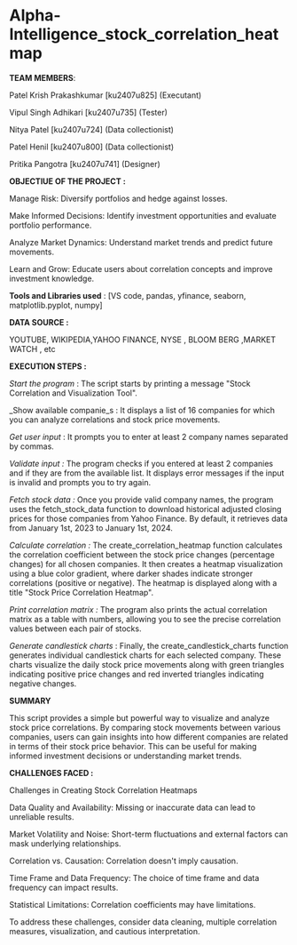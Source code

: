 # Alpha-Intelligence_stock_correlation_heatmap




**TEAM MEMBERS**:

Patel Krish Prakashkumar [ku2407u825] (Executant)

Vipul Singh Adhikari [ku2407u735] (Tester)

Nitya Patel [ku2407u724] (Data collectionist)

Patel  Henil [ku2407u800] (Data collectionist)

Pritika Pangotra [ku2407u741] (Designer)


**OBJECTIUE OF THE PROJECT :**

Manage Risk: Diversify portfolios and hedge against losses.

Make Informed Decisions: Identify investment opportunities and evaluate portfolio performance.

Analyze Market Dynamics: Understand market trends and predict future movements.

Learn and Grow: Educate users about correlation concepts and improve investment knowledge.

**Tools and Libraries used** : [VS code, pandas, yfinance, seaborn, matplotlib.pyplot, numpy]

**DATA SOURCE :**

 YOUTUBE, WIKIPEDIA,YAHOO FINANCE, NYSE , BLOOM BERG ,MARKET WATCH , etc

**EXECUTION STEPS :**


_Start the program_ : The script starts by printing a message "Stock Correlation and Visualization Tool".

_Show available companie_s : It displays a list of 16 companies for which you can analyze correlations and stock price movements.

_Get user input_ : It prompts you to enter at least 2 company names separated by commas.

_Validate input :_ The program checks if you entered at least 2 companies and if they are from the available list. It displays error messages if the input is invalid and prompts you to try again.

_Fetch stock data :_ Once you provide valid company names, the program uses the fetch_stock_data function to download historical adjusted closing prices for those companies from Yahoo Finance. By default, it retrieves data from January 1st, 2023 to January 1st, 2024.

_Calculate correlation :_ The create_correlation_heatmap function calculates the correlation coefficient between the stock price changes (percentage changes) for all chosen companies. It then creates a heatmap visualization using a blue color gradient, where darker shades indicate stronger correlations (positive or negative). The heatmap is displayed along with a title "Stock Price Correlation Heatmap".

_Print correlation matrix :_ The program also prints the actual correlation matrix as a table with numbers, allowing you to see the precise correlation values between each pair of stocks.

_Generate candlestick charts_ : Finally, the create_candlestick_charts function generates individual candlestick charts for each selected company. These charts visualize the daily stock price movements along with green triangles indicating positive price changes and red inverted triangles indicating negative changes.

**SUMMARY**

This script provides a simple but powerful way to visualize and analyze stock price correlations. By comparing stock movements between various companies, users can gain insights into how different companies are related in terms of their stock price behavior. This can be useful for making informed investment decisions or understanding market trends.

**CHALLENGES FACED :**

Challenges in Creating Stock Correlation Heatmaps

Data Quality and Availability: Missing or inaccurate data can lead to unreliable results.

Market Volatility and Noise: Short-term fluctuations and external factors can mask underlying relationships.

Correlation vs. Causation: Correlation doesn't imply causation.


Time Frame and Data Frequency: The choice of time frame and data frequency can impact results.

Statistical Limitations: Correlation coefficients may have limitations.

To address these challenges, consider data cleaning, multiple correlation measures, visualization, and cautious interpretation.

